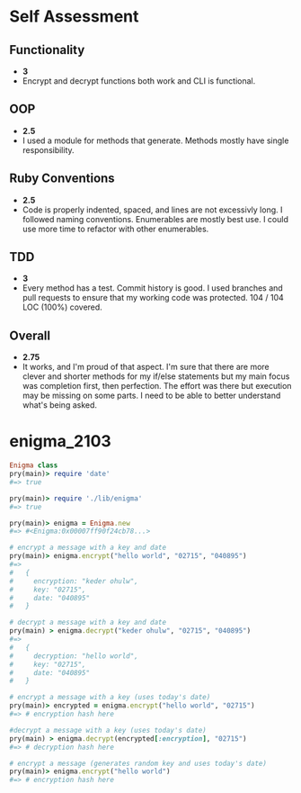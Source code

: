 # Self Assessment

## Functionality

- **3**
- Encrypt and decrypt functions both work and CLI is functional.

## OOP

- **2.5**
- I used a module for methods that generate. Methods mostly have single responsibility.

## Ruby Conventions

- **2.5**
- Code is properly indented, spaced, and lines are not excessivly long. I followed naming conventions. Enumerables are mostly best use. I could use more time to refactor with other enumerables.

## TDD

- **3**
- Every method has a test. Commit history is good. I used branches and pull requests to ensure that my working code was protected. 104 / 104 LOC (100%) covered.

## Overall
- **2.75**
- It works, and I'm proud of that aspect. I'm sure that there are more clever and shorter methods for my if/else statements but my main focus was completion first, then perfection. The effort was there but execution may be missing on some parts. I need to be able to better understand what's being asked.
# enigma_2103
```rb
Enigma class
pry(main)> require 'date'
#=> true

pry(main)> require './lib/enigma'
#=> true

pry(main)> enigma = Enigma.new
#=> #<Enigma:0x00007ff90f24cb78...>

# encrypt a message with a key and date
pry(main)> enigma.encrypt("hello world", "02715", "040895")
#=>
#   {
#     encryption: "keder ohulw",
#     key: "02715",
#     date: "040895"
#   }

# decrypt a message with a key and date
pry(main) > enigma.decrypt("keder ohulw", "02715", "040895")
#=>
#   {
#     decryption: "hello world",
#     key: "02715",
#     date: "040895"
#   }

# encrypt a message with a key (uses today's date)
pry(main)> encrypted = enigma.encrypt("hello world", "02715")
#=> # encryption hash here

#decrypt a message with a key (uses today's date)
pry(main) > enigma.decrypt(encrypted[:encryption], "02715")
#=> # decryption hash here

# encrypt a message (generates random key and uses today's date)
pry(main)> enigma.encrypt("hello world")
#=> # encryption hash here
```